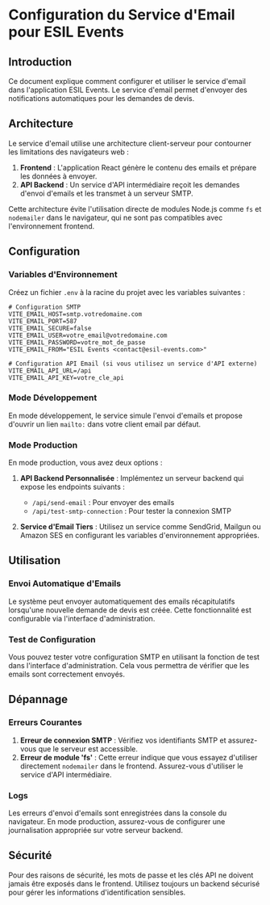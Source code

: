 # Configuration du Service d'Email pour ESIL Events

## Introduction

Ce document explique comment configurer et utiliser le service d'email dans l'application ESIL Events. Le service d'email permet d'envoyer des notifications automatiques pour les demandes de devis.

## Architecture

Le service d'email utilise une architecture client-serveur pour contourner les limitations des navigateurs web :

1. **Frontend** : L'application React génère le contenu des emails et prépare les données à envoyer.
2. **API Backend** : Un service d'API intermédiaire reçoit les demandes d'envoi d'emails et les transmet à un serveur SMTP.

Cette architecture évite l'utilisation directe de modules Node.js comme `fs` et `nodemailer` dans le navigateur, qui ne sont pas compatibles avec l'environnement frontend.

## Configuration

### Variables d'Environnement

Créez un fichier `.env` à la racine du projet avec les variables suivantes :

```
# Configuration SMTP
VITE_EMAIL_HOST=smtp.votredomaine.com
VITE_EMAIL_PORT=587
VITE_EMAIL_SECURE=false
VITE_EMAIL_USER=votre_email@votredomaine.com
VITE_EMAIL_PASSWORD=votre_mot_de_passe
VITE_EMAIL_FROM="ESIL Events <contact@esil-events.com>"

# Configuration API Email (si vous utilisez un service d'API externe)
VITE_EMAIL_API_URL=/api
VITE_EMAIL_API_KEY=votre_cle_api
```

### Mode Développement

En mode développement, le service simule l'envoi d'emails et propose d'ouvrir un lien `mailto:` dans votre client email par défaut.

### Mode Production

En mode production, vous avez deux options :

1. **API Backend Personnalisée** : Implémentez un serveur backend qui expose les endpoints suivants :
   - `/api/send-email` : Pour envoyer des emails
   - `/api/test-smtp-connection` : Pour tester la connexion SMTP

2. **Service d'Email Tiers** : Utilisez un service comme SendGrid, Mailgun ou Amazon SES en configurant les variables d'environnement appropriées.

## Utilisation

### Envoi Automatique d'Emails

Le système peut envoyer automatiquement des emails récapitulatifs lorsqu'une nouvelle demande de devis est créée. Cette fonctionnalité est configurable via l'interface d'administration.

### Test de Configuration

Vous pouvez tester votre configuration SMTP en utilisant la fonction de test dans l'interface d'administration. Cela vous permettra de vérifier que les emails sont correctement envoyés.

## Dépannage

### Erreurs Courantes

1. **Erreur de connexion SMTP** : Vérifiez vos identifiants SMTP et assurez-vous que le serveur est accessible.
2. **Erreur de module 'fs'** : Cette erreur indique que vous essayez d'utiliser directement `nodemailer` dans le frontend. Assurez-vous d'utiliser le service d'API intermédiaire.

### Logs

Les erreurs d'envoi d'emails sont enregistrées dans la console du navigateur. En mode production, assurez-vous de configurer une journalisation appropriée sur votre serveur backend.

## Sécurité

Pour des raisons de sécurité, les mots de passe et les clés API ne doivent jamais être exposés dans le frontend. Utilisez toujours un backend sécurisé pour gérer les informations d'identification sensibles.